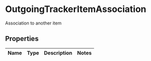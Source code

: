 

# OutgoingTrackerItemAssociation

Association to another item

## Properties

Name | Type | Description | Notes
------------ | ------------- | ------------- | -------------



